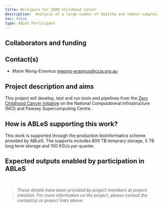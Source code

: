```yaml
---
title: Workspace for ZERO Childhood Cancer
description:  Analysis of a large number of healthy and tumour samples by the Zero Childhood Cancer initiative.
toc: false
type: ABLeS Participant
---
```


## Collaborators and funding


## Contact(s)

- Marie Wong-Erasmus <mwong-erasmus@ccia.org.au>


## Project description and aims


This project will develop, test and run tools and pipelines from the [Zero Childhood Cancer initiative](https://www.zerochildhoodcancer.org.au/) on the National Computational Infrastructure (NCI) and Pawsey Supercomputing Centre. 

## How is ABLeS supporting this work?

This work is supported through the production bioinformatics scheme provided by ABLeS. The supports includes 800 TB temprary storage, 5 TB long term storage and 100 KSUs per quarter.

## Expected outputs enabled by participation in ABLeS

<br/>

> *These details have been provided by project members at project initiation. For more information on the project, please consult the contact(s) or project links above.*

